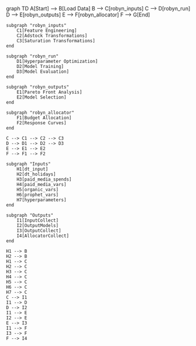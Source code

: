 graph TD
    A[Start] --> B[Load Data]
    B --> C[robyn_inputs]
    C --> D[robyn_run]
    D --> E[robyn_outputs]
    E --> F[robyn_allocator]
    F --> G[End]

    subgraph "robyn_inputs"
        C1[Feature Engineering]
        C2[Adstock Transformations]
        C3[Saturation Transformations]
    end

    subgraph "robyn_run"
        D1[Hyperparameter Optimization]
        D2[Model Training]
        D3[Model Evaluation]
    end

    subgraph "robyn_outputs"
        E1[Pareto Front Analysis]
        E2[Model Selection]
    end

    subgraph "robyn_allocator"
        F1[Budget Allocation]
        F2[Response Curves]
    end

    C --> C1 --> C2 --> C3
    D --> D1 --> D2 --> D3
    E --> E1 --> E2
    F --> F1 --> F2

    subgraph "Inputs"
        H1[dt_input]
        H2[dt_holidays]
        H3[paid_media_spends]
        H4[paid_media_vars]
        H5[organic_vars]
        H6[prophet_vars]
        H7[hyperparameters]
    end

    subgraph "Outputs"
        I1[InputCollect]
        I2[OutputModels]
        I3[OutputCollect]
        I4[AllocatorCollect]
    end

    H1 --> B
    H2 --> B
    H1 --> C
    H2 --> C
    H3 --> C
    H4 --> C
    H5 --> C
    H6 --> C
    H7 --> C
    C --> I1
    I1 --> D
    D --> I2
    I1 --> E
    I2 --> E
    E --> I3
    I1 --> F
    I3 --> F
    F --> I4
